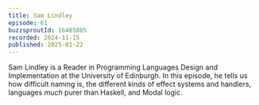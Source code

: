 ```yaml
---
title: Sam Lindley
episode: 61
buzzsproutId: 16485805
recorded: 2024-11-15
published: 2025-01-22
---
```

Sam Lindley is a Reader in Programming Languages Design and Implementation at the University of Edinburgh. In this episode, he tells us how difficult naming is, the different kinds of effect systems and handlers, languages *much* purer than Haskell, and Modal logic.
